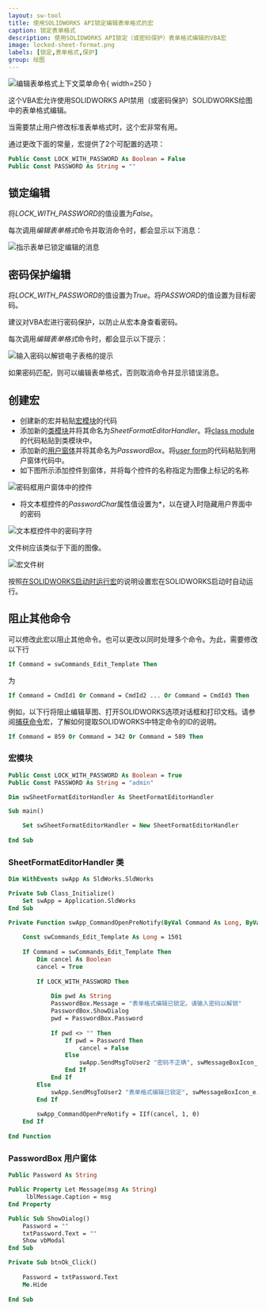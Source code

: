 ```yaml
---
layout: sw-tool
title: 使用SOLIDWORKS API锁定编辑表单格式的宏
caption: 锁定表单格式
description: 使用SOLIDWORKS API锁定（或密码保护）表单格式编辑的VBA宏
image: locked-sheet-format.png
labels: [锁定,表单格式,保护]
group: 绘图
---
```

![编辑表单格式上下文菜单命令](edit-sheet-format-command.png){ width=250 }

这个VBA宏允许使用SOLIDWORKS API禁用（或密码保护）SOLIDWORKS绘图中的表单格式编辑。

当需要禁止用户修改标准表单格式时，这个宏非常有用。

通过更改下面的常量，宏提供了2个可配置的选项：

~~~ vb
Public Const LOCK_WITH_PASSWORD As Boolean = False
Public Const PASSWORD As String = ""
~~~

## 锁定编辑

将*LOCK_WITH_PASSWORD*的值设置为*False*。

每次调用*编辑表单格式*命令并取消命令时，都会显示以下消息：

![指示表单已锁定编辑的消息](locked-message.png)

## 密码保护编辑

将*LOCK_WITH_PASSWORD*的值设置为*True*。将*PASSWORD*的值设置为目标密码。

建议对VBA宏进行密码保护，以防止从宏本身查看密码。

每次调用*编辑表单格式*命令时，都会显示以下提示：

![输入密码以解锁电子表格的提示](password-prompt.png)

如果密码匹配，则可以编辑表单格式，否则取消命令并显示错误消息。

## 创建宏

* 创建新的宏并粘贴[宏模块](#macro-module)的代码
* 添加新的[类模块](/docs/codestack/visual-basic/classes/)并将其命名为*SheetFormatEditorHandler*。将[class module](#sheetformateditorhandler-class)的代码粘贴到类模块中。
* 添加新的[用户窗体](/docs/codestack/visual-basic/user-forms/)并将其命名为*PasswordBox*。将[user form](#passwordbox-user-form)的代码粘贴到用户窗体代码中。
* 如下图所示添加控件到窗体，并将每个控件的名称指定为图像上标记的名称

![密码框用户窗体中的控件](password-box-controls.png)

* 将文本框控件的*PasswordChar*属性值设置为\*，以在键入时隐藏用户界面中的密码

![文本框控件中的密码字符](text-box-password-char.png)

文件树应该类似于下面的图像。

![宏文件树](macro-files-tree.png)

按照[在SOLIDWORKS启动时运行宏](/docs/codestack/solidworks-api/getting-started/macros/run-macro-on-solidworks-start/)的说明设置宏在SOLIDWORKS启动时自动运行。

## 阻止其他命令

可以修改此宏以阻止其他命令。也可以更改以同时处理多个命令。为此，需要修改以下行

~~~ vb
If Command = swCommands_Edit_Template Then
~~~

为

~~~ vb
If Command = CmdId1 Or Command = CmdId2 ... Or Command = CmdId3 Then
~~~

例如，以下行将阻止编辑草图、打开SOLIDWORKS选项对话框和打印文档。请参阅[捕获命令](/docs/codestack/solidworks-api/application/frame/capture-commands/)宏，了解如何提取SOLIDWORKS中特定命令的ID的说明。

~~~ vb
If Command = 859 Or Command = 342 Or Command = 589 Then
~~~

### 宏模块

~~~ vb
Public Const LOCK_WITH_PASSWORD As Boolean = True
Public Const PASSWORD As String = "admin"

Dim swSheetFormatEditorHandler As SheetFormatEditorHandler

Sub main()

    Set swSheetFormatEditorHandler = New SheetFormatEditorHandler
    
End Sub

~~~



### SheetFormatEditorHandler 类

~~~ vb
Dim WithEvents swApp As SldWorks.SldWorks

Private Sub Class_Initialize()
    Set swApp = Application.SldWorks
End Sub

Private Function swApp_CommandOpenPreNotify(ByVal Command As Long, ByVal UserCommand As Long) As Long
    
    Const swCommands_Edit_Template As Long = 1501
    
    If Command = swCommands_Edit_Template Then
        Dim cancel As Boolean
        cancel = True
        
        If LOCK_WITH_PASSWORD Then
            
            Dim pwd As String
            PasswordBox.Message = "表单格式编辑已锁定。请输入密码以解锁"
            PasswordBox.ShowDialog
            pwd = PasswordBox.Password
            
            If pwd <> "" Then
                If pwd = Password Then
                    cancel = False
                Else
                    swApp.SendMsgToUser2 "密码不正确", swMessageBoxIcon_e.swMbStop, swMessageBoxBtn_e.swMbOk
                End If
            End If
        Else
            swApp.SendMsgToUser2 "表单格式编辑已锁定", swMessageBoxIcon_e.swMbInformation, swMessageBoxBtn_e.swMbOk
        End If
        
        swApp_CommandOpenPreNotify = IIf(cancel, 1, 0)
    End If
    
End Function
~~~



### PasswordBox 用户窗体

~~~ vb
Public Password As String

Public Property Let Message(msg As String)
     lblMessage.Caption = msg
End Property

Public Sub ShowDialog()
    Password = ""
    txtPassword.Text = ""
    Show vbModal
End Sub

Private Sub btnOk_Click()
    
    Password = txtPassword.Text
    Me.Hide
    
End Sub
~~~